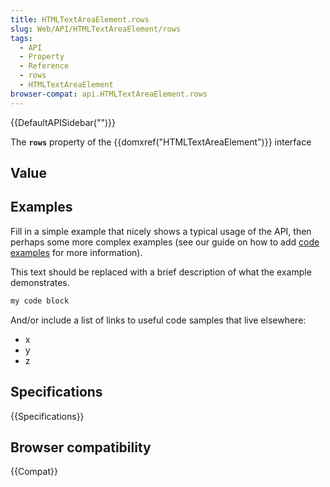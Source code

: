 ```yaml
---
title: HTMLTextAreaElement.rows
slug: Web/API/HTMLTextAreaElement/rows
tags:
  - API
  - Property
  - Reference
  - rows
  - HTMLTextAreaElement
browser-compat: api.HTMLTextAreaElement.rows
---
```

{{DefaultAPISidebar("")}}

The **`rows`** property of the {{domxref("HTMLTextAreaElement")}} interface 

## Value



## Examples

Fill in a simple example that nicely shows a typical usage of the API, then perhaps some more complex examples (see our guide on how to add [code examples](/en-US/docs/MDN/Contribute/Structures/Code_examples) for more information).

This text should be replaced with a brief description of what the example demonstrates.

```js
my code block
```

And/or include a list of links to useful code samples that live elsewhere:

*   x
*   y
*   z

## Specifications

{{Specifications}}

## Browser compatibility

{{Compat}}


